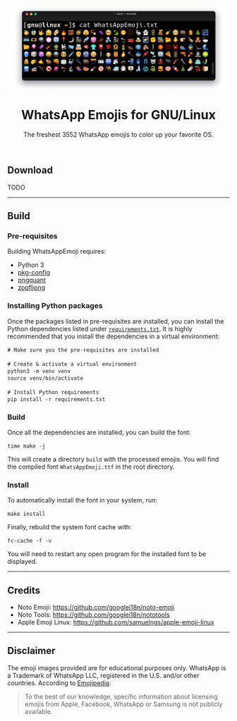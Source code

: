 <p align="center"><img width="500" src="https://github.com/dmlls/whatsapp-emoji-linux/blob/main/img/readme/emoji-showcase.png" alt="WhatsApp Emojis for Linux"></p>

<h1 align="center">WhatsApp Emojis for GNU/Linux</h1>
<p align="center">The freshest 3552 WhatsApp emojis to color up your favorite OS.</p>
<br/>

## Download
TODO

---

## Build

### Pre-requisites

Building WhatsAppEmoji requires:
- Python 3
- [pkg-config](https://www.freedesktop.org/wiki/Software/pkg-config/)
- [pngquant](https://pngquant.org/)
- [zopflipng](https://github.com/google/zopfli)

### Installing Python packages

Once the packages listed in pre-requisites are installed, you can install the Python dependencies listed under [`requirements.txt`](https://github.com/dmlls/whatsapp-emoji-linux/blob/main/requirements.txt). It is highly recommended that you install the dependencies in a virtual environment:

```shell
# Make sure you the pre-requisites are installed

# Create & activate a virtual environment
python3 -m venv venv
source venv/bin/activate

# Install Python requirements
pip install -r requirements.txt
```

### Build
Once all the dependencies are installed, you can build the font:

```shell
time make -j
```
This will create a directory `build` with the processed emojis. You will find the compiled font `WhatsAppEmoji.ttf` in the root directory.

### Install
To automatically install the font in your system, run:

```shell
make install
```

Finally, rebuild the system font cache with:
```shell
fc-cache -f -v
```

You will need to restart any open program for the installed font to be displayed.

---

## Credits
- Noto Emoji: https://github.com/googlei18n/noto-emoji
- Noto Tools: https://github.com/googlei18n/nototools
- Apple Emoji Linux: https://github.com/samuelngs/apple-emoji-linux

---

## Disclaimer
The emoji images provided are for educational purposes only. WhatsApp is a Trademark of WhatsApp LLC, registered in the U.S. and/or other countries. According to [Emojipedia](https://emojipedia.org/licensing/):

> To the best of our knowledge, specific information about licensing emojis from Apple, Facebook, WhatsApp or Samsung is not publicly available.

